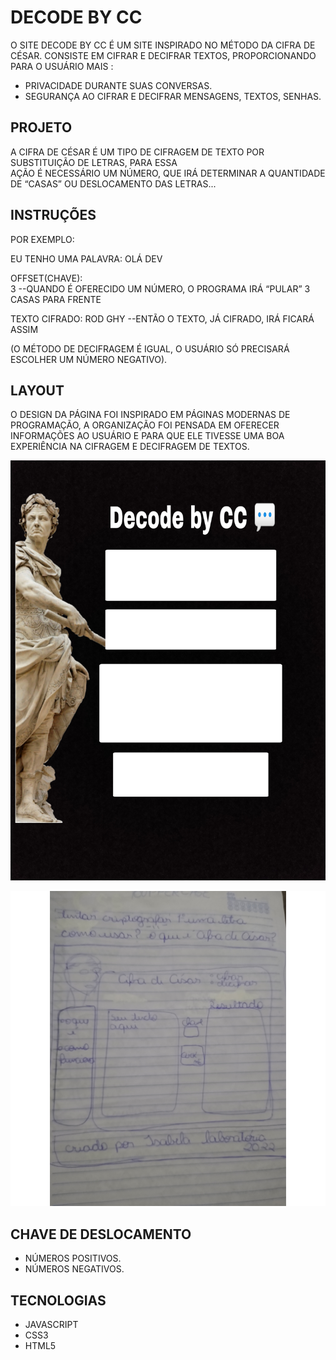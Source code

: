 # DECODE BY CC 
O SITE DECODE BY CC É UM SITE INSPIRADO NO MÉTODO DA CIFRA DE CÉSAR. 
CONSISTE EM CIFRAR E DECIFRAR TEXTOS, PROPORCIONANDO PARA O USUÁRIO MAIS : 
 
- PRIVACIDADE DURANTE SUAS CONVERSAS. 
- SEGURANÇA AO CIFRAR E DECIFRAR MENSAGENS, TEXTOS, SENHAS. 
 
 
 
## PROJETO 
A CIFRA DE CÉSAR É UM TIPO DE CIFRAGEM DE TEXTO POR SUBSTITUIÇÃO DE LETRAS, PARA ESSA  
AÇÃO É NECESSÁRIO UM NÚMERO, QUE IRÁ DETERMINAR A QUANTIDADE DE “CASAS” OU DESLOCAMENTO DAS LETRAS... 
 
 
 
## INSTRUÇÕES 
POR EXEMPLO: 
 
EU TENHO UMA PALAVRA: 
OLÁ DEV 
 
OFFSET(CHAVE):  
3 
--QUANDO É OFERECIDO UM NÚMERO, O PROGRAMA IRÁ “PULAR” 3 CASAS PARA FRENTE 
 
TEXTO CIFRADO: 
ROD GHY 
--ENTÃO O TEXTO, JÁ CIFRADO, IRÁ FICARÁ ASSIM  
 
(O MÉTODO DE DECIFRAGEM É IGUAL, O USUÁRIO SÓ PRECISARÁ ESCOLHER UM NÚMERO NEGATIVO). 
 
 
## LAYOUT 
O DESIGN DA PÁGINA FOI INSPIRADO EM PÁGINAS MODERNAS DE PROGRAMAÇÃO, A ORGANIZAÇÃO FOI PENSADA EM OFERECER INFORMAÇÕES AO USUÁRIO E PARA QUE ELE TIVESSE 
UMA BOA EXPERIÊNCIA NA CIFRAGEM E DECIFRAGEM DE TEXTOS. 

![layout do meu site](https://github.com/IsaSoaresFr/SAP007-cipher/blob/main/Layout.png)

![protótipo do meu site](https://github.com/IsaSoaresFr/SAP007-cipher/blob/main/Prot%C3%B3tipo.png)


 
## CHAVE DE DESLOCAMENTO 
- NÚMEROS POSITIVOS. 
- NÚMEROS NEGATIVOS.
 
## TECNOLOGIAS 
- JAVASCRIPT 
- CSS3 
- HTML5 
 